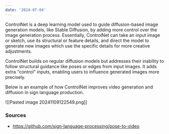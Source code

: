```yaml
---
date: '2024-07-04'
---
```


ControlNet is a deep learning model used to guide diffusion-based image generation models, like Stable Diffusion, by adding more control over the image generation process. Essentially, ControlNet can take an input image or sketch, use its structural or feature details, and direct the model to generate new images which use the specific details for more creative adjustments.

ControlNet builds on regular diffusion models but addresses their inability to follow structural guidance like poses or edges from input images. It adds extra "control" inputs, enabling users to influence generated images more precisely.

Below is an example of how ControlNet improves video generation and diffusion in sign language production.

![[Pasted image 20241109122549.png]]

### Sources
- https://github.com/sign-language-processing/pose-to-video
